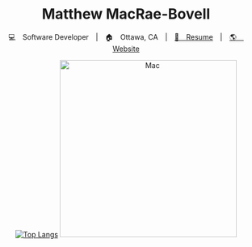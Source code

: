 
<div align="center">
    
# Matthew MacRae-Bovell

  💻 Software Developer | 🏠 Ottawa, CA | <a href="http://resume.matthewmacraebovell.com">📝 Resume</a> | <a href="https://matthewmacraebovell.com/">🌎 Website</a>

</div>
<div align="center">

[![Top Langs](https://github-readme-stats.vercel.app/api/top-langs/?username=mathyoumb&langs_count=5&hide=css,php,html)](https://github.com/anuraghazra/github-readme-stats)
<img src="https://github.com/MathyouMB/MathyouMB/blob/master/skill_wheel.gif" width="350px" alt="Mac">
</div>
